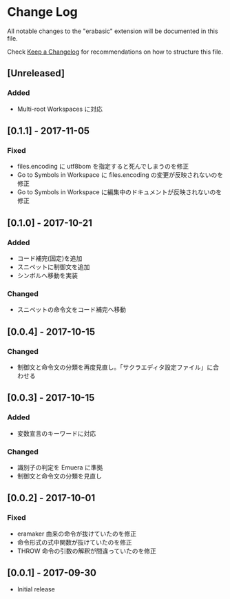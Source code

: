 # Change Log
All notable changes to the "erabasic" extension will be documented in this file.

Check [Keep a Changelog](http://keepachangelog.com/) for recommendations on how to structure this file.

## [Unreleased]
### Added
- Multi-root Workspaces に対応

## [0.1.1] - 2017-11-05
### Fixed
- files.encoding に utf8bom を指定すると死んでしまうのを修正
- Go to Symbols in Workspace に files.encoding の変更が反映されないのを修正
- Go to Symbols in Workspace に編集中のドキュメントが反映されないのを修正

## [0.1.0] - 2017-10-21
### Added
- コード補完(固定)を追加
- スニペットに制御文を追加
- シンボルへ移動を実装

### Changed
- スニペットの命令文をコード補完へ移動

## [0.0.4] - 2017-10-15
### Changed
- 制御文と命令文の分類を再度見直し。「サクラエディタ設定ファイル」に合わせる

## [0.0.3] - 2017-10-15
### Added
- 変数宣言のキーワードに対応

### Changed
- 識別子の判定を Emuera に準拠
- 制御文と命令文の分類を見直し

## [0.0.2] - 2017-10-01
### Fixed
- eramaker 由来の命令が抜けていたのを修正
- 命令形式の式中関数が抜けていたのを修正
- THROW 命令の引数の解釈が間違っていたのを修正

## [0.0.1] - 2017-09-30
- Initial release

